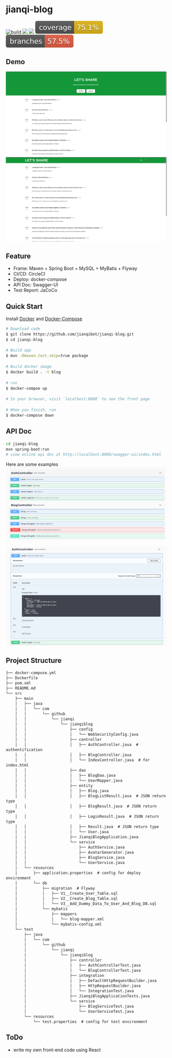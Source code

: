 # jianqi-blog


![build](https://img.shields.io/circleci/build/github/jianqibot/jianqi-blog/main) ![](https://img.shields.io/github/languages/top/jianqibot/jianqi-blog) ![](https://img.shields.io/github/repo-size/jianqibot/jianqi-blog) ![Coverage](.github/badges/jacoco.svg) ![Branches](.github/badges/branches.svg)


## Demo

![](./demo/login-page.png?raw=true)
![](./demo/blogs.png?raw=true)

## Feature

* Frame: Maven + Spring Boot + MySQL + MyBatis + Flyway 
* CI/CD: CircleCI
* Deploy: docker-compose
* API Doc: Swagger-UI
* Test Report: JaCoCo

## Quick Start

Install [Docker](https://docs.docker.com/get-docker/) and [Docker-Compose](https://docs.docker.com/compose/install/)
```sh
# Download code
$ git clone https://github.com/jianqibot/jianqi-blog.git
$ cd jianqi-blog 

# Build app 
$ mvn -Dmaven.test.skip=true package

# Build docker image
$ docker build . -t blog

# run
$ docker-compoe up

# In your browser, visit `localhost:8080` to see the front page

# When you finish, run 
$ docker-compose down 
```

## API Doc

```sh
cd jianqi-blog
mvn spring-boot:run
# view online api doc at http://localhost:8080/swagger-ui/index.html
```
Here are some examples
![](./apiDoc/example/api-overall.png?raw=true)

![](./apiDoc/example/api-specific.png?raw=true)

## Project Structure

```
├── docker-compose.yml
├── Dockerfile
├── pom.xml
├── README.md
└── src
    ├── main
    │   ├── java
    │   │   └── com
    │   │       └── github
    │   │           └── jianqi
    │   │               └── jianqiblog
    │   │                   ├── config
    │   │                   │   └── WebSecurityConfig.java
    │   │                   ├── controller
    │   │                   │   ├── AuthController.java  # authentification
    │   │                   │   ├── BlogController.java  
    │   │                   │   └── IndexController.java  # for index.html
    │   │                   ├── dao
    │   │                   │   ├── BlogDao.java  
    │   │                   │   └── UserMapper.java
    │   │                   ├── entity
    │   │                   │   ├── Blog.java
    │   │                   │   ├── BlogListResult.java  # JSON return type
    │   │                   │   ├── BlogResult.java  # JSON return type
    │   │                   │   ├── LoginResult.java  # JSON return type
    │   │                   │   ├── Result.java  # JSON return type
    │   │                   │   └── User.java
    │   │                   ├── JianqiBlogApplication.java
    │   │                   └── service
    │   │                       ├── AuthService.java
    │   │                       ├── AvatarGenerator.java
    │   │                       ├── BlogService.java
    │   │                       └── UserService.java
    │   └── resources
    │       ├── application.properties  # config for deploy environment
    │       └── db
    │           ├── migration  # Flyway
    │           │   ├── V1__Create_User_Table.sql
    │           │   ├── V2__Create_Blog_Table.sql
    │           │   └── V3__Add_Dummy_Data_To_User_And_Blog_DB.sql
    │           └── mybatis
    │               ├── mappers
    │               │   └── blog-mapper.xml
    │               └── mybatis-config.xml
    └── test
        ├── java
        │   └── com
        │       └── github
        │           └── jianqi
        │               └── jianqiblog
        │                   ├── controller
        │                   │   ├── AuthControllerTest.java
        │                   │   └── BlogControllerTest.java
        │                   ├── integration
        │                   │   ├── DefaultHttpRequestBuilder.java
        │                   │   ├── HttpRequestBuilder.java
        │                   │   └── IntegrationTest.java
        │                   ├── JianqiBlogApplicationTests.java
        │                   └── service
        │                       ├── BlogServiceTest.java
        │                       └── UserServiceTest.java
        └── resources
            └── test.properties  # config for test environment

```

## ToDo

* write my own front-end code using React
